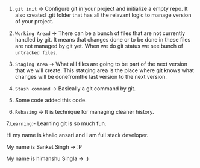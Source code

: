 1. `git init` -> Configure git in your project and initialize a empty repo. It also created .git folder that has all the relavant logic to manage version of your project.
2. `Working Aread` -> There can be a bunch of files that are not currently handled by git. It means that changes done or to be done in these files are not managed by git yet.
When we do git status we see bunch of `untracked files`.

3. `Staging Area` -> What alll files are going to be part of the next version that we will create. This statging area is the place where git knows what changes will be donefromthe last version to the next version.
4. `Stash command` ->  Basically a git command by git.
5. Some code added this code.



5. `Rebasing` -> It is technique for managing cleaner history.


7.`Learning`:- Learning git is so much fun.


Hi my name is khaliq ansari and i am full stack developer.


My name is Sanket Singh -> :P


My name is himanshu Singla -> :)
